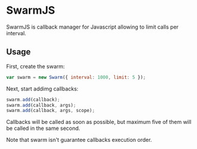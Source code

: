 SwarmJS
=======

SwarmJS is callback manager for Javascript allowing to limit calls per interval.

Usage
-----

First, create the swarm:

```js
var swarm = new Swarm({ interval: 1000, limit: 5 });
```

Next, start addimg callbacks:

```js
swarm.add(callback);
swarm.add(callback, args);
swarm.add(callback, args, scope);
```

Callbacks will be called as soon as possible, but maximum five of them will be called in the same second.

Note that swarm isn't guarantee callbacks execution order.
